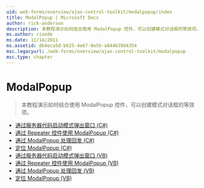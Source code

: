 ```yaml
---
uid: web-forms/overview/ajax-control-toolkit/modalpopup/index
title: ModalPopup | Microsoft Docs
author: rick-anderson
description: 本教程演示如何结合使用 ModalPopup 控件，可以创建模式对话框的等效项。
ms.author: riande
ms.date: 11/14/2011
ms.assetid: db4eca5d-b625-4e67-8e5b-a844639d4354
msc.legacyurl: /web-forms/overview/ajax-control-toolkit/modalpopup
msc.type: chapter
---
```

<a name="modalpopup"></a>ModalPopup
====================
> 本教程演示如何结合使用 ModalPopup 控件，可以创建模式对话框的等效项。


- [通过服务器代码启动模式弹出窗口 (C#)](launching-a-modal-popup-window-from-server-code-cs.md)
- [通过 Repeater 控件使用 ModalPopup (C#)](using-modalpopup-with-a-repeater-control-cs.md)
- [通过 ModalPopup 处理回发 (C#)](handling-postbacks-from-a-modalpopup-cs.md)
- [定位 ModalPopup (C#)](positioning-a-modalpopup-cs.md)
- [通过服务器代码启动模式弹出窗口 (VB)](launching-a-modal-popup-window-from-server-code-vb.md)
- [通过 Repeater 控件使用 ModalPopup (VB)](using-modalpopup-with-a-repeater-control-vb.md)
- [通过 ModalPopup 处理回发 (VB)](handling-postbacks-from-a-modalpopup-vb.md)
- [定位 ModalPopup (VB)](positioning-a-modalpopup-vb.md)
